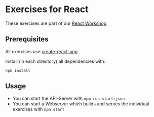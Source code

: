 # Exercises for React

These exercises are part of our [React Workshop](https://jsperts.de/in-house-schulungen/react)

## Prerequisites

All exercises use [create-react-app](https://github.com/facebookincubator/create-react-app)

Install (in each directory) all dependencies with:

```
npm install
```

## Usage

* You can start the API-Server with `npm run start:json`
* You can start a Webserver which builds and serves the individual exercises with `npm start`
